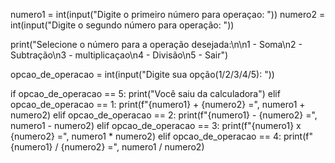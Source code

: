 numero1 = int(input("Digite o primeiro número para operaçao: "))
numero2 = int(input("Digite o segundo número para operação: "))

print("Selecione o número para a operação desejada:\n\n1 - Soma\n2 - Subtração\n3 - multiplicaçao\n4 - Divisão\n5 - Sair")

opcao_de_operacao = int(input("Digite sua opção(1/2/3/4/5): "))

if opcao_de_operacao == 5:
    print("Você saiu da calculadora")
elif opcao_de_operacao == 1:
    print(f"{numero1} + {numero2} =", numero1 + numero2)
elif opcao_de_operacao == 2:
    print(f"{numero1} - {numero2} =", numero1 - numero2)
elif opcao_de_operacao ==  3:
    print(f"{numero1} x {numero2} =", numero1 * numero2)
elif opcao_de_operacao == 4:
    print(f"{numero1} / {numero2} =", numero1 / numero2)
